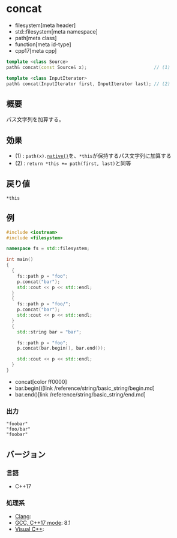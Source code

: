 # concat
* filesystem[meta header]
* std::filesystem[meta namespace]
* path[meta class]
* function[meta id-type]
* cpp17[meta cpp]

```cpp
template <class Source>
path& concat(const Source& x);                         // (1)

template <class InputIterator>
path& concat(InputIterator first, InputIterator last); // (2)
```

## 概要
パス文字列を加算する。


## 効果
- (1) : `path(x).`[`native()`](native.md.nolink)を、`*this`が保持するパス文字列に加算する
- (2) : `return *this += path(first, last)`と同等


## 戻り値
`*this`


## 例
```cpp example
#include <iostream>
#include <filesystem>

namespace fs = std::filesystem;

int main()
{
  {
    fs::path p = "foo";
    p.concat("bar");
    std::cout << p << std::endl;
  }
  {
    fs::path p = "foo/";
    p.concat("bar");
    std::cout << p << std::endl;
  }
  {
    std::string bar = "bar";

    fs::path p = "foo";
    p.concat(bar.begin(), bar.end());

    std::cout << p << std::endl;
  }
}
```
* concat[color ff0000]
* bar.begin()[link /reference/string/basic_string/begin.md]
* bar.end()[link /reference/string/basic_string/end.md]

### 出力
```
"foobar"
"foo/bar"
"foobar"
```

## バージョン
### 言語
- C++17

### 処理系
- [Clang](/implementation.md#clang):
- [GCC, C++17 mode](/implementation.md#gcc): 8.1
- [Visual C++](/implementation.md#visual_cpp):
